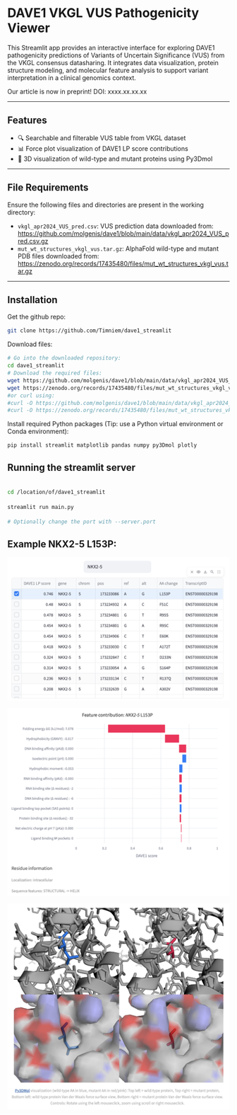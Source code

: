# DAVE1 VKGL VUS Pathogenicity Viewer

This Streamlit app provides an interactive interface for exploring DAVE1 pathogenicity predictions of Variants of Uncertain Significance (VUS) from the VKGL consensus datasharing. It integrates data visualization, protein structure modeling, and molecular feature analysis to support variant interpretation in a clinical genomics context.

Our article is now in preprint! DOI: xxxx.xx.xx.xx

---

## Features

- 🔍 Searchable and filterable VUS table from VKGL dataset
- 📊 Force plot visualization of DAVE1 LP score contributions
- 🧪 3D visualization of wild-type and mutant proteins using Py3Dmol

---

## File Requirements

Ensure the following files and directories are present in the working directory:

- `vkgl_apr2024_VUS_pred.csv`: VUS prediction data downloaded from: https://github.com/molgenis/dave1/blob/main/data/vkgl_apr2024_VUS_pred.csv.gz
- `mut_wt_structures_vkgl_vus.tar.gz`: AlphaFold wild-type and mutant PDB files downloaded from: https://zenodo.org/records/17435480/files/mut_wt_structures_vkgl_vus.tar.gz

---

## Installation

Get the github repo:
```bash
git clone https://github.com/Timniem/dave1_streamlit
```

Download files:
```bash
# Go into the downloaded repository:
cd dave1_streamlit
# Download the required files: 
wget https://github.com/molgenis/dave1/blob/main/data/vkgl_apr2024_VUS_pred.csv.gz
wget https://zenodo.org/records/17435480/files/mut_wt_structures_vkgl_vus.tar.gz
#or curl using:
#curl -O https://github.com/molgenis/dave1/blob/main/data/vkgl_apr2024_VUS_pred.csv.gz
#curl -O https://zenodo.org/records/17435480/files/mut_wt_structures_vkgl_vus.tar.gz
```

Install required Python packages (Tip: use a Python virtual environment or Conda environment):

```bash
pip install streamlit matplotlib pandas numpy py3Dmol plotly

```

## Running the streamlit server

```bash

cd /location/of/dave1_streamlit

streamlit run main.py

# Optionally change the port with --server.port

```

## Example NKX2-5 L153P:

![table](images/table.png)

![force_plot](images/explain_plot.png)

![force_plot](images/py3dmol.png)
